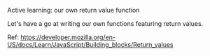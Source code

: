 Active learning: our own return value function

Let's have a go at writing our own functions featuring return values.

Ref: https://developer.mozilla.org/en-US/docs/Learn/JavaScript/Building_blocks/Return_values
